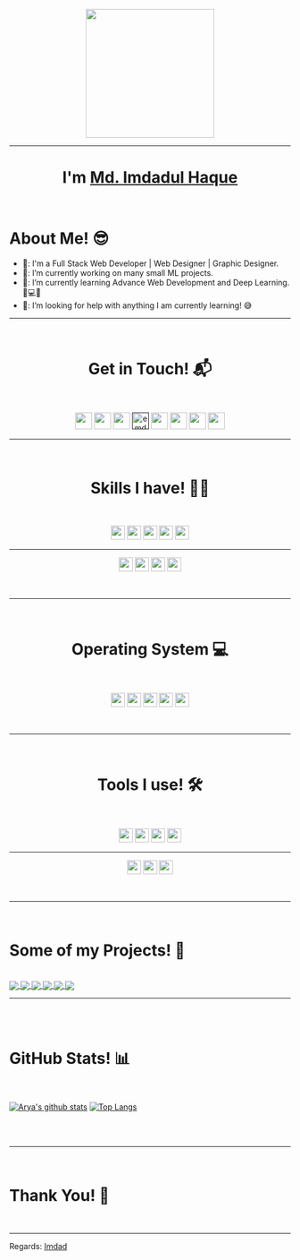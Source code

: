 <p align="center">
  <img src="https://user-images.githubusercontent.com/66165935/125345652-9f1e2400-e37a-11eb-8d4d-53478c7e48b7.png" height="230"/>
  

</p>
<hr>
<h1 align="center">I'm <a href="https://github.com/emdadulhq">Md. Imdadul Haque</a></h1>
<Br>
<h1>About Me! 😎</h1>

- 🏫: I'm a Full Stack Web Developer | Web Designer | Graphic Designer.
- 🔭: I’m currently working on many small ML projects.
- 🌱: I’m currently learning Advance Web Development and Deep Learning. 🧠💻🤖
- 🤔: I’m looking for help with anything I am currently learning! 😅
  
<hr>
<Br>
<h1 align="center">Get in Touch! 📬</h1>
<Br>
<p align="center">
<a href="https://twitter.com/emdadulhq"><img src="https://img.shields.io/badge/twitter-%231DA1F2.svg?&style=for-the-badge&logo=twitter&logoColor=white" height=30></a> 
<a href="https://facebook.com/osovo.p"><img src="https://img.shields.io/badge/Facebook-%231877F2.svg?style=for-the-badge&logo=Facebook&logoColor=white" height=30></a>
<a href="https://www.linkedin.com/in/md-imdadul-haque-73458756/"><img src="https://img.shields.io/badge/linkedin-%230077B5.svg?style=for-the-badge&logo=linkedin&logoColor=white" height=30></a>
<a href=""><img alt="emdadulhq@gmail.com" src="https://img.shields.io/badge/Gmail-D14836?style=for-the-badge&logo=gmail&logoColor=white" height=30></a>
<a href="https://www.instagram.com/emdadulhq"><img src="https://img.shields.io/badge/Instagram-%23E4405F.svg?style=for-the-badge&logo=Instagram&logoColor=white" height=30></a>
<a href="https://join.skype.com/invite/oj9T38RXJRGV"><img src="https://img.shields.io/badge/Skype-%2300AFF0.svg?style=for-the-badge&logo=Skype&logoColor=white" height=30></a>
<a href="https://www.github.com/emdadulhq"><img src="https://img.shields.io/badge/github-%23121011.svg?style=for-the-badge&logo=github&logoColor=white" height=30></a>
<a href="+8801922581040"><img src="https://img.shields.io/badge/WhatsApp-25D366?style=for-the-badge&logo=whatsapp&logoColor=white" height=30></a>


</p>

<hr>
<Br>
<h1 align="center">Skills I have! 🤸‍♂</h1>
<Br>
<p align="center">
<img src="https://img.shields.io/badge/php-%23777BB4.svg?style=for-the-badge&logo=php&logoColor=white" height=25>
<img src="https://img.shields.io/badge/laravel-%23FF2D20.svg?style=for-the-badge&logo=laravel&logoColor=white" height=25>
<img src="https://img.shields.io/badge/html5-%23E34F26.svg?style=for-the-badge&logo=html5&logoColor=white" height=25>
<img src="https://img.shields.io/badge/css3-%231572B6.svg?style=for-the-badge&logo=css3&logoColor=white" height=25>

<img src="https://img.shields.io/badge/bootstrap-%23563D7C.svg?style=for-the-badge&logo=bootstrap&logoColor=white" height=25>
</p>
<hr>
<p align="center">
<img src="https://img.shields.io/badge/jquery-%230769AD.svg?style=for-the-badge&logo=jquery&logoColor=white" height=25>
<img src="https://img.shields.io/badge/javascript-%23323330.svg?style=for-the-badge&logo=javascript&logoColor=%23F7DF1E" height=25>
<img src="https://img.shields.io/badge/vuejs-%2335495e.svg?style=for-the-badge&logo=vue-dot-js&logoColor=%234FC08D" height=25>
<img src="https://img.shields.io/badge/SASS-hotpink.svg?style=for-the-badge&logo=SASS&logoColor=white" height=25>


</p>
  
  
<Br>
<hr>
<Br>
<h1 align="center">Operating System 💻</h1>
<Br>
<p align="center">

 <img src="https://img.shields.io/badge/Windows-0078D6?style=for-the-badge&logo=windows&logoColor=white" height=25>
 <img src="https://img.shields.io/badge/Linux-FCC624?style=for-the-badge&logo=linux&logoColor=black" height=25>
 <img src="https://img.shields.io/badge/Ubuntu-E95420?style=for-the-badge&logo=ubuntu&logoColor=white" height=25>
 <img src="https://img.shields.io/badge/Android-3DDC84?style=for-the-badge&logo=android&logoColor=white" height=25>
 <img src="https://img.shields.io/badge/iOS-000000?style=for-the-badge&logo=ios&logoColor=white" height=25>

</p>

  
<Br>
<hr>
<Br>
<h1 align="center">Tools I use! 🛠️</h1>
<Br>
<p align="center">
<img src="https://img.shields.io/badge/phpstorm-143?style=for-the-badge&logo=phpstorm&logoColor=black&color=black&labelColor=darkorchid" height=25>
 <img src="https://img.shields.io/badge/VisualStudioCode-0078d7.svg?style=for-the-badge&logo=visual-studio-code&logoColor=white" height=25>
 <img src="https://img.shields.io/badge/sublime_text-%23575757.svg?style=for-the-badge&logo=sublime-text&logoColor=important" height=25>
 <img src="https://img.shields.io/badge/Atom-%2366595C.svg?style=for-the-badge&logo=atom&logoColor=white" height=25>
</p>


<hr/>

<p align="center">

<img src="https://img.shields.io/badge/adobephotoshop-%2331A8FF.svg?style=for-the-badge&logo=adobephotoshop&logoColor=white" height=25>
<img src="https://img.shields.io/badge/adobeillustrator-%23FF9A00.svg?style=for-the-badge&logo=adobeillustrator&logoColor=white" height=25>
<img src="https://img.shields.io/badge/adobe-%23FF0000.svg?style=for-the-badge&logo=adobe&logoColor=white" height=25>
</p>


  

<Br>
<hr>
<Br>
<h1>Some of my Projects! 🎨</h1>
<Br>
   
<a href="https://github.com/emdadulhq/comet_multidev">
  <img align="center" src="https://github-readme-stats.vercel.app/api/pin/?username=emdadulhq&repo=comet_multidev&theme=tokyonight" />
</a>

<a href="https://github.com/emdadulhq/staff_database_AJAX">
 <img align="center" src="https://github-readme-stats.vercel.app/api/pin/?username=emdadulhq&repo=staff_database_AJAX&theme=tokyonight" />
</a>

<a href="https://github.com/emdadulhq/online_shop">
  <img align="center" src="https://github-readme-stats.vercel.app/api/pin/?username=emdadulhq&repo=online_shop&theme=tokyonight" />
</a>

<a href="https://github.com/emdadulhq/facebook.raw1">
 <img align="center" src="https://github-readme-stats.vercel.app/api/pin/?username=emdadulhq&repo=facebook.raw1&theme=tokyonight" />
</a>

<a href="https://github.com/emdadulhq/myfolio">
 <img align="center" src="https://github-readme-stats.vercel.app/api/pin/?username=emdadulhq&repo=myfolio&theme=tokyonight" />
</a>

<a href="https://github.com/emdadulhq/Eshopper">
 <img align="center" src="https://github-readme-stats.vercel.app/api/pin/?username=emdadulhq&repo=Eshopper&theme=tokyonight" />
</a>
<Br>
<hr>
<Br>



<Br>
<h1>GitHub Stats! 📊</h1>
<Br>
<p align="center">
  
[![Arya's github stats](https://github-readme-stats.vercel.app/api?username=emdadulhq&show_icons=true&theme=merko)](https://github.com/emdadulhq/github-readme-stats) [![Top Langs](https://github-readme-stats.vercel.app/api/top-langs/?username=emdadulhq&layout=compact&theme=merko)](https://github.com/emdadulhq/github-readme-stats)

</p>
 
<Br>

  
<Br>
<hr>
<Br>
<h1>Thank You! 🤵 </h1>
<Br>

------
Regards: [Imdad](https://github.com/emdadulhq)

